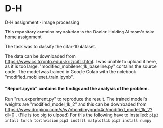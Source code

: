 # D-H
D-H assignment - image processing

This repository contains my solution to the Docler-Holding AI team's take home assignment.

The task was to classify the cifar-10 dataset.

The data can be downloaded from https://www.cs.toronto.edu/~kriz/cifar.html. I was unable to upload it here, as it is too large. 
"modified_mobilenet_1k_baseline.py" contains the source code. The model was trained in Google Colab with the notebook "modified_mobilenet_train.ipynb".

#### "Report.ipynb" contains the findigs and the analysis of the problem.

Run "run_experiment.py" to reproduce the result. The trained model's weights are "modified_model_1k_2" and this can be downloaded from https://www.dropbox.com/s/w7nbcmbmygqdo4c/modified_model_1k_2?dl=0 . (File is too big to ulpoad)
For this the following have to installed:
`pip3 intall torch torchvision` `pip3 install matplotlib` `pip3 install numpy`
